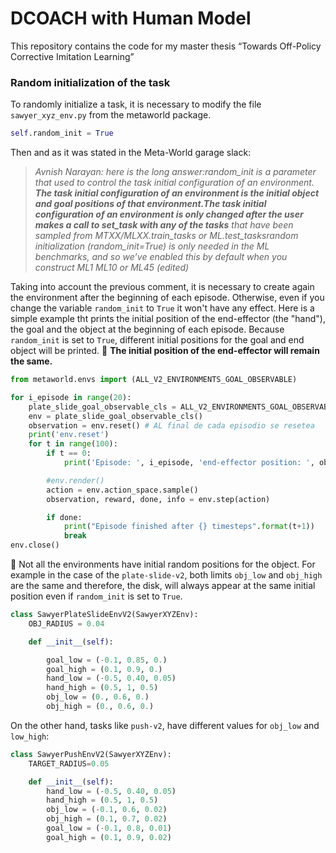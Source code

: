 # DCOACH with Human Model
This repository contains the code for my master thesis “Towards Off-Policy Corrective Imitation Learning”



### Random initialization of the task

To randomly initialize a task, it is necessary to modify the file `sawyer_xyz_env.py` from the metaworld package.

```python
self.random_init = True
```

Then and as it was stated in the Meta-World garage slack:


 > _Avnish Narayan: here is the long answer:random_init is a parameter that used to control the task initial configuration of an environment. **The task initial configuration of an environment is the initial object and goal positions of that environment.The task initial configuration of an environment is only changed after the user makes a call to set_task with any of the tasks** that have been sampled from MTXX/MLXX.train_tasks or ML.test_tasksrandom initialization (random_init=True) is only needed in the ML benchmarks, and so we’ve enabled this by default when you construct ML1 ML10 or ML45 (edited)_ 
 
Taking into account the previous comment, it is necessary to create again the environment after the beginning of each episode. Otherwise, even if you change the variable `random_init` to `True` it won't have any effect. Here is a simple example tht prints the initial position of the end-effector (the "hand"), the goal and the object at the beginning of each episode. Because `random_init` is set to `True`, different initial positions for the goal and end object will be printed.
📢 **The initial position of the end-effector will remain the same.**


```python
from metaworld.envs import (ALL_V2_ENVIRONMENTS_GOAL_OBSERVABLE)

for i_episode in range(20):
    plate_slide_goal_observable_cls = ALL_V2_ENVIRONMENTS_GOAL_OBSERVABLE["push-v2-goal-observable"]
    env = plate_slide_goal_observable_cls()
    observation = env.reset() # AL final de cada episodio se resetea
    print('env.reset')
    for t in range(100):
        if t == 0:
            print('Episode: ', i_episode, 'end-effector position: ', observation[:3],  'target position: ', observation[-3:], 'object (ball) position: ', observation[4:7])

        #env.render()
        action = env.action_space.sample()
        observation, reward, done, info = env.step(action)

        if done:
            print("Episode finished after {} timesteps".format(t+1))
            break
env.close()
```

📢 Not all the environments have initial random positions for the object. For example in the case of the `plate-slide-v2`, both limits `obj_low` and
`obj_high` are the same and therefore, the disk, will always appear at the same initial position even if `random_init` is set to `True`.


```python
class SawyerPlateSlideEnvV2(SawyerXYZEnv):
    OBJ_RADIUS = 0.04

    def __init__(self):

        goal_low = (-0.1, 0.85, 0.)
        goal_high = (0.1, 0.9, 0.)
        hand_low = (-0.5, 0.40, 0.05)
        hand_high = (0.5, 1, 0.5)
        obj_low = (0., 0.6, 0.)
        obj_high = (0., 0.6, 0.)
```
On the other hand, tasks like `push-v2`, have different values for `obj_low` and `low_high`:
```python
class SawyerPushEnvV2(SawyerXYZEnv):
    TARGET_RADIUS=0.05

    def __init__(self):
        hand_low = (-0.5, 0.40, 0.05)
        hand_high = (0.5, 1, 0.5)
        obj_low = (-0.1, 0.6, 0.02)
        obj_high = (0.1, 0.7, 0.02)
        goal_low = (-0.1, 0.8, 0.01)
        goal_high = (0.1, 0.9, 0.02)
```

